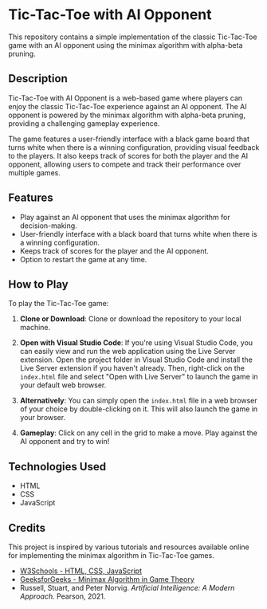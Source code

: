 
# Tic-Tac-Toe with AI Opponent

This repository contains a simple implementation of the classic Tic-Tac-Toe game with an AI opponent using the minimax algorithm with alpha-beta pruning.

## Description

Tic-Tac-Toe with AI Opponent is a web-based game where players can enjoy the classic Tic-Tac-Toe experience against an AI opponent. The AI opponent is powered by the minimax algorithm with alpha-beta pruning, providing a challenging gameplay experience.

The game features a user-friendly interface with a black game board that turns white when there is a winning configuration, providing visual feedback to the players. It also keeps track of scores for both the player and the AI opponent, allowing users to compete and track their performance over multiple games.

## Features

- Play against an AI opponent that uses the minimax algorithm for decision-making.
- User-friendly interface with a black board that turns white when there is a winning configuration.
- Keeps track of scores for the player and the AI opponent.
- Option to restart the game at any time.

## How to Play

To play the Tic-Tac-Toe game:

1. **Clone or Download**: Clone or download the repository to your local machine.
   
2. **Open with Visual Studio Code**: If you're using Visual Studio Code, you can easily view and run the web application using the Live Server extension. Open the project folder in Visual Studio Code and install the Live Server extension if you haven't already. Then, right-click on the `index.html` file and select "Open with Live Server" to launch the game in your default web browser.

3. **Alternatively**: You can simply open the `index.html` file in a web browser of your choice by double-clicking on it. This will also launch the game in your browser.

4. **Gameplay**: Click on any cell in the grid to make a move. Play against the AI opponent and try to win!

## Technologies Used

- HTML
- CSS
- JavaScript

## Credits

This project is inspired by various tutorials and resources available online for implementing the minimax algorithm in Tic-Tac-Toe games.

- [W3Schools - HTML, CSS, JavaScript](https://www.w3schools.com/)
- [GeeksforGeeks - Minimax Algorithm in Game Theory](https://www.geeksforgeeks.org/minimax-algorithm-in-game-theory-set-1-introduction/)
- Russell, Stuart, and Peter Norvig. *Artificial Intelligence: A Modern Approach.* Pearson, 2021.




